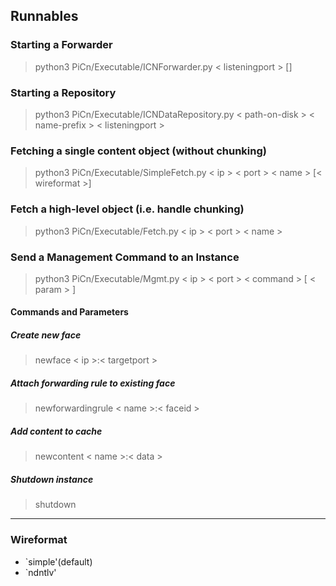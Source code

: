 ## Runnables


### Starting a Forwarder

> python3 PiCn/Executable/ICNForwarder.py < listeningport > [<wireformat>]



### Starting a Repository

> python3 PiCn/Executable/ICNDataRepository.py < path-on-disk > < name-prefix > < listeningport >



### Fetching a single content object (without chunking)

> python3 PiCn/Executable/SimpleFetch.py < ip > < port > < name > [< wireformat >]



### Fetch a high-level object (i.e. handle chunking)

> python3 PiCn/Executable/Fetch.py < ip > < port > < name >



### Send a Management Command to an Instance

> python3 PiCn/Executable/Mgmt.py < ip > < port > < command > [ < param > ]

#### Commands and Parameters

##### Create new face
> newface < ip >:< targetport >

##### Attach forwarding rule to existing face
> newforwardingrule < name >:< faceid >

##### Add content to cache
> newcontent < name >:< data >

##### Shutdown instance
> shutdown

---

### Wireformat

* `simple'(default)
* `ndntlv'